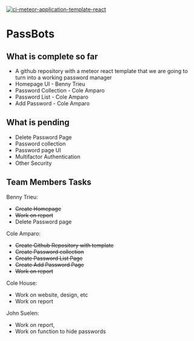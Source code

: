 [![ci-meteor-application-template-react](https://github.com/ics-software-engineering/meteor-application-template-react/actions/workflows/ci.yml/badge.svg)](https://github.com/ics-software-engineering/meteor-application-template-react/actions/workflows/ci.yml)


# PassBots 

## What is complete so far 

- A github repository with a meteor react template that we are going to turn into a working password manager 
- Homepage UI - Benny Trieu
- Password Collection - Cole Amparo
- Password List - Cole Amparo
- Add Password - Cole Amparo


## What is pending

- Delete Password Page
- Password collection 
- Password page UI 
- Multifactor Authentication 
- Other Security 

## Team Members Tasks

Benny Trieu:

- ~~Create Homepage~~
- ~~Work on report~~
- Delete Password page

Cole Amparo: 

- ~~Create Github Repository with template~~
- ~~Create Password collection~~
- ~~Create Password List Page~~
- ~~Create Add Password Page~~
- ~~Work on report~~


Cole House: 

- Work on website, design, etc 
- Work on report


John Suelen: 

- Work on report, 
- Work on function to hide passwords







